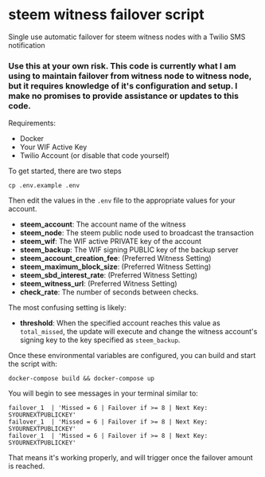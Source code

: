 # steem witness failover script

Single use automatic failover for steem witness nodes with a Twilio SMS notification

### Use this at your own risk. This code is currently what I am using to maintain failover from witness node to witness node, but it requires knowledge of it's configuration and setup. I make no promises to provide assistance or updates to this code.

Requirements:

- Docker
- Your WIF Active Key
- Twilio Account (or disable that code yourself)

To get started, there are two steps

```
cp .env.example .env
```

Then edit the values in the `.env` file to the appropriate values for your account.

- **steem_account**: The account name of the witness
- **steem_node**: The steem public node used to broadcast the transaction
- **steem_wif**: The WIF active PRIVATE key of the account
- **steem_backup**: The WIF signing PUBLIC key of the backup server
- **steem_account_creation_fee**: (Preferred Witness Setting)
- **steem_maximum_block_size**: (Preferred Witness Setting)
- **steem_sbd_interest_rate**: (Preferred Witness Setting)
- **steem_witness_url**: (Preferred Witness Setting)
- **check_rate**: The number of seconds between checks.

The most confusing setting is likely:

- **threshold**: When the specified account reaches this value as `total_missed`, the update will execute and change the witness account's signing key to the key specified as `steem_backup`.

Once these environmental variables are configured, you can build and start the script with:

```
docker-compose build && docker-compose up
```

You will begin to see messages in your terminal similar to:

```
failover_1  | 'Missed = 6 | Failover if >= 8 | Next Key: SYOURNEXTPUBLICKEY'
failover_1  | 'Missed = 6 | Failover if >= 8 | Next Key: SYOURNEXTPUBLICKEY'
failover_1  | 'Missed = 6 | Failover if >= 8 | Next Key: SYOURNEXTPUBLICKEY'
```

That means it's working properly, and will trigger once the failover amount is reached.
